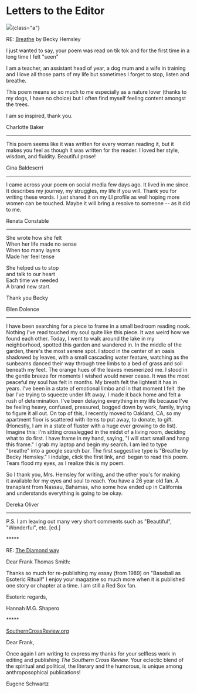 # Letters to the Editor

![](goya-letter.jpg){class="a"}

RE: [Breathe](https://southerncrossreview.org/141/hemsley-breathe.html) by Becky Hemsley

I just wanted to say, your poem was read on tik tok and for the first
time in a long time I felt "seen"

I am a teacher, an assistant head of year, a dog mum and a wife in
training and I love all those parts of my life but sometimes I forget to
stop, listen and breathe.

This poem means so so much to me especially as a nature lover (thanks to
my dogs, I have no choice) but I often find myself feeling content
amongst the trees.

I am so inspired, thank you.

Charlotte Baker

---

This poem seems like it was written for every woman reading it, but it
makes you feel as though it was written for the reader. I loved her
style, wisdom, and fluidity. Beautiful prose!

Gina Baldeserri

---

I came across your poem on social media few days ago. It lived in me
since. It describes my journey, my struggles, my life if you will. Thank
you for writing these words. I just shared it on my LI profile as well
hoping more women can be touched. Maybe it will bring a resolve to
someone -- as it did to me.

Renata Constable

---

She wrote how she felt\
When her life made no sense\
When too many layers\
Made her feel tense

She helped us to stop\
and talk to our heart\
Each time we needed\
A brand new start.

Thank you Becky

Ellen Dolence

----

I have been searching for a piece to frame in a small bedroom reading
nook. Nothing I've read touched my soul quite like this piece. It was
weird how we found each other. Today, I went to walk around the lake in
my neighborhood, spotted this garden and wandered in. In the middle of
the garden, there's the most serene spot. I stood in the center of an
oasis shadowed by leaves, with a small cascading water feature, watching
as the sunbeams danced their way through tree limbs to a bed of grass
and soil beneath my feet. The orange hues of the leaves mesmerized me. I
stood in the gentle breeze for moments I wished would never cease. It
was the most peaceful my soul has felt in months. My breath felt the
lightest it has in years. I've been in a state of emotional limbo and in
that moment I felt  the bar I've trying to squeeze under lift away. I
made it back home and felt a rush of determination. I've been delaying
everything in my life because I've be feeling heavy, confused,
pressured, bogged down by work, family, trying to figure it all out. On
top of this, I recently moved to Oakland, CA, so my apartment floor is
scattered with items to put away, to donate, to gift. (Honestly, I am in
a state of fluster with a huge ever growing to do list). Imagine this:
I'm sitting crosslegged in the midst of a living room, deciding what to
do first. I have frame in my hand, saying, "I will start small and hang
this frame." I grab my laptop and begin my search. I am led to type
\"breathe" into a google search bar. The first suggestive type
is "Breathe by Becky Hemsley." I indulge, click the first link, and
 began to read this poem. Tears flood my eyes, as I realize this is my
poem. 

So I thank you, Mrs. Hemsley for writing, and the other you's for making
it available for my eyes and soul to reach. You have a 26 year old fan.
A transplant from Nassau, Bahamas, who some how ended up in California
and understands everything is going to be okay. 

Dereka Oliver

---

P.S. I am leaving out many very short comments such as "Beautiful",
"Wonderful", etc. \[ed.\]

\*\*\*\*\*

RE: [The Diamond way](https://southerncrossreview.org/148/diamond.html)

Dear Frank Thomas Smith:

Thanks so much for re-publishing my essay (from 1989) on "Baseball as
Esoteric Ritual!" I enjoy your magazine so much more when it is
published one story or chapter at a time. I am still a Red Sox fan.

Esoteric regards,

Hannah M.G. Shapero

\*\*\*\*\*

[SouthernCrossReview.org](https://southerncrossreview.org/)

Dear Frank,

Once again I am writing to express my thanks for your selfless work in
editing and publishing *The Southern Cross Review.* Your eclectic blend
of the spiritual and political, the literary and the humorous, is unique
among anthroposophical publications!

Eugene Schwartz

